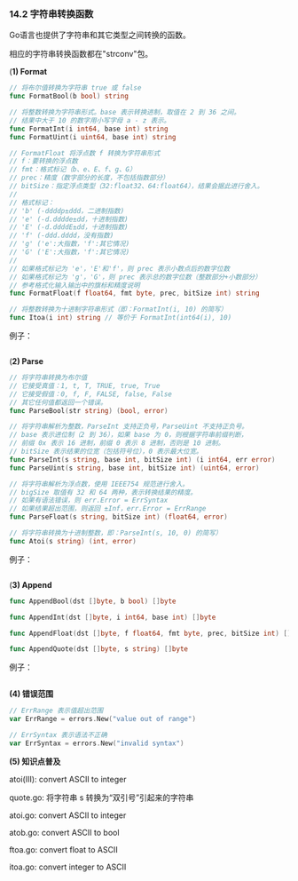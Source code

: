 ### 14.2 字符串转换函数

Go语言也提供了字符串和其它类型之间转换的函数。

相应的字符串转换函数都在"strconv"包。

\(**1\) Format**

```go
// 将布尔值转换为字符串 true 或 false
func FormatBool(b bool) string

// 将整数转换为字符串形式。base 表示转换进制，取值在 2 到 36 之间。
// 结果中大于 10 的数字用小写字母 a - z 表示。
func FormatInt(i int64, base int) string
func FormatUint(i uint64, base int) string

// FormatFloat 将浮点数 f 转换为字符串形式
// f：要转换的浮点数
// fmt：格式标记（b、e、E、f、g、G）
// prec：精度（数字部分的长度，不包括指数部分）
// bitSize：指定浮点类型（32:float32、64:float64），结果会据此进行舍入。
//
// 格式标记：
// 'b' (-ddddp±ddd，二进制指数)
// 'e' (-d.dddde±dd，十进制指数)
// 'E' (-d.ddddE±dd，十进制指数)
// 'f' (-ddd.dddd，没有指数)
// 'g' ('e':大指数，'f':其它情况)
// 'G' ('E':大指数，'f':其它情况)
//
// 如果格式标记为 'e'，'E'和'f'，则 prec 表示小数点后的数字位数
// 如果格式标记为 'g'，'G'，则 prec 表示总的数字位数（整数部分+小数部分）
// 参考格式化输入输出中的旗标和精度说明
func FormatFloat(f float64, fmt byte, prec, bitSize int) string

// 将整数转换为十进制字符串形式（即：FormatInt(i, 10) 的简写）
func Itoa(i int) string // 等价于 FormatInt(int64(i), 10)
```

例子：

```go

```

\(**2\)  Parse**

```go
// 将字符串转换为布尔值
// 它接受真值：1, t, T, TRUE, true, True
// 它接受假值：0, f, F, FALSE, false, False
// 其它任何值都返回一个错误。
func ParseBool(str string) (bool, error)

// 将字符串解析为整数，ParseInt 支持正负号，ParseUint 不支持正负号。
// base 表示进位制（2 到 36），如果 base 为 0，则根据字符串前缀判断，
// 前缀 0x 表示 16 进制，前缀 0 表示 8 进制，否则是 10 进制。
// bitSize 表示结果的位宽（包括符号位），0 表示最大位宽。
func ParseInt(s string, base int, bitSize int) (i int64, err error) 
func ParseUint(s string, base int, bitSize int) (uint64, error)

// 将字符串解析为浮点数，使用 IEEE754 规范进行舍入。
// bigSize 取值有 32 和 64 两种，表示转换结果的精度。 
// 如果有语法错误，则 err.Error = ErrSyntax
// 如果结果超出范围，则返回 ±Inf，err.Error = ErrRange
func ParseFloat(s string, bitSize int) (float64, error)

// 将字符串转换为十进制整数，即：ParseInt(s, 10, 0) 的简写）
func Atoi(s string) (int, error)
```

例子：

```go

```

\(**3\) Append**

```go
func AppendBool(dst []byte, b bool) []byte

func AppendInt(dst []byte, i int64, base int) []byte

func AppendFloat(dst []byte, f float64, fmt byte, prec, bitSize int) []byte

func AppendQuote(dst []byte, s string) []byte
```

例子：

```go

```

**\(4\) 错误范围**

```go
// ErrRange 表示值超出范围
var ErrRange = errors.New("value out of range")

// ErrSyntax 表示语法不正确
var ErrSyntax = errors.New("invalid syntax")
```

**\(5\) 知识点普及**

atoi\(III\): convert ASCII to integer

quote.go:  将字符串 s 转换为“双引号”引起来的字符串

atoi.go: convert ASCII to integer

atob.go: convert ASCII to bool

ftoa.go: convert float to ASCII

itoa.go: convert integer to ASCII

